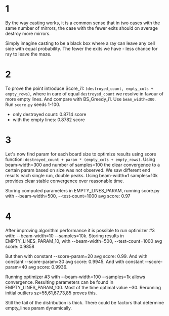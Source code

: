 
# 1

By the way casting works, it is a common sense that in two cases with
the same number of mirrors, the case with the fewer exits should on average
destroy more mirrors.

Simply imagine casting to be a black box where
a ray can leave any cell side with equal probability.
The fewer the exits we have - less chance for ray to leave
the maze.

# 2

To prove the point introduce Score_i1: `(destroyed_count, empty_cols + empty_rows)`,
where in care of equal `destroyed_count` we resolve in favour of more empty lines.
And compare with BS_Greedy_i1. Use `beam_width=300`. Run `score.py` seeds 1-100. 
* only destroyed count: 0.8714 score
* with the empty lines: 0.8782 score

# 3 

Let's now find param for each board size to optimize results using score function:
`destroyed_count + param * (empty_cols + empty_rows)`.
Using beam-width=300 and number of samples=100 the clear convergence to a certain param based on size 
was not observed. We saw different end results each single run, double peaks. 
Using beam-width=1 samples=10k provides clear stable convergence over reasonable time. 

Storing computed parameters in EMPTY_LINES_PARAM, running score.py 
with --beam-width=500, --test-count=1000 avg score: 0.97

# 4 

After improving algorithm performance it is possible to run optimizer #3 with:
--beam-width=10 --samples=10k. Storing results in EMPTY_LINES_PARAM_10, 
with --beam-width=500, --test-count=1000 avg score: 0.9858

But then with constant --score-param=20 avg score: 0.99.
And with constant --score-param=30 avg score: 0.9945.
And with constant --score-param=40 avg score: 0.9936.

Running optimizer #3 with --beam-width=100 --samples=1k allows convergence. 
Resulting parameters can be found in EMPTY_LINES_PARAM_100.
Most of the time optimal value ~30. Rerunning initial outliers sz=55,61,67,73,85
proves this. 

Still the tail of the distribution is thick. There could be factors that 
determine empty_lines param dynamically.
